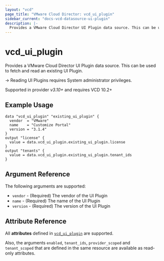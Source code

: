 ```yaml
---
layout: "vcd"
page_title: "VMware Cloud Director: vcd_ui_plugin"
sidebar_current: "docs-vcd-datasource-ui-plugin"
description: |-
  Provides a VMware Cloud Director UI Plugin data source. This can be used to fetch and read an existing UI Plugin.
---
```


# vcd\_ui\_plugin

Provides a VMware Cloud Director UI Plugin data source. This can be used to fetch and read an existing UI Plugin.

-> Reading UI Plugins requires System administrator privileges.

Supported in provider *v3.10+* and requires VCD 10.2+

## Example Usage

```hcl
data "vcd_ui_plugin" "existing_ui_plugin" {
  vendor  = "VMware"
  name    = "Customize Portal"
  version = "3.1.4"
}
output "license" {
  value = data.vcd_ui_plugin.existing_ui_plugin.license
}
output "tenants" {
  value = data.vcd_ui_plugin.existing_ui_plugin.tenant_ids
}
```

## Argument Reference

The following arguments are supported:

* `vendor` - (Required) The vendor of the UI Plugin
* `name` - (Required) The name of the UI Plugin
* `version` - (Required) The version of the UI Plugin

## Attribute Reference

All **attributes** defined in [`vcd_ui_plugin`](/providers/vmware/vcd/latest/docs/resources/ui_plugin#attribute-reference) are supported.

Also, the arguments `enabled`, `tenant_ids`, `provider_scoped` and `tenant_scoped` that are defined in the same resource
are available as read-only attributes. 